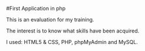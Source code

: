 #First Application in php

This is an evaluation for my training.

The interest is to know what skills have been acquired.

I used: HTML5 & CSS, PHP, phpMyAdmin and MySQL.

